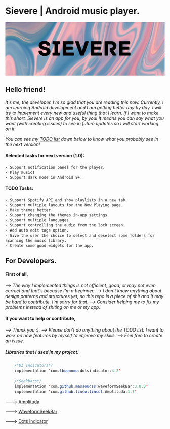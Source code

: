 
# Sievere | Android music player.
![](media/Sievere.jpg)
## Hello friend!

*It's me, the developer. I'm so glad that you are reading this now. Currently, I am learning Android development and I am getting better day by day. I will try to implement every new and useful thing that I learn. If I want to make this short, Sievere is an app for you, by you! It means you can say what you want (with creating issues) to see in future updates so I will start working on it.*

*You can see my [TODO list](https://trello.com/b/L6bRU2oF/android-music-player) down below to know what you probably see in the next version!*

#### Selected tasks for next version (1.0):
	- Support notification panel for the player.
	- Play music!
	- Support dark mode in Android 9+. 

#### TODO Tasks:
	- Support Spotify API and show playlists in a new tab.
	- Support multiple layouts for the Now Playing page.
	- Make themes better.
	- Support changing the themes in-app settings.
	- Support multiple languages.
	- Support controlling the audio from the lock screen.
	- Add auto edit tags option.
	- Give the user the choice to select and deselect some folders for scanning the music library.
	- Create some good widgets for the app.

## For Developers.

#### First of all,
*--> The way I implemented things is not efficient, good, or may not even correct and that's because I'm a beginner.*
*--> I don't know anything about design patterns and structures yet, so this repo is a piece of shit and It may be hard to contribute. I'm sorry for that.*
*--> Consider helping me to fix my problems instead of shiting on me or my app.*

#### If you want to help or contribute,
*--> Thank you :).*
*--> Please don't do anything about the TODO list. I want to work on new features by myself to improve my skills.*
*--> Feel free to create an issue.*

##### Libraries that I used in my project:

```java
    /*UI Indicators*/
    implementation 'com.tbuonomo:dotsindicator:4.2'

    /*Seekbars*/
    implementation 'com.github.massoudss:waveformSeekBar:3.0.0'
    implementation 'com.github.lincollincol:Amplituda:1.7'
```

---> [Amplituda](https://github.com/lincollincol/Amplituda)

---> [WaveformSeekBar](https://github.com/massoudss/waveformSeekBar)

---> [Dots Indicator](https://github.com/tommybuonomo/dotsindicator)
